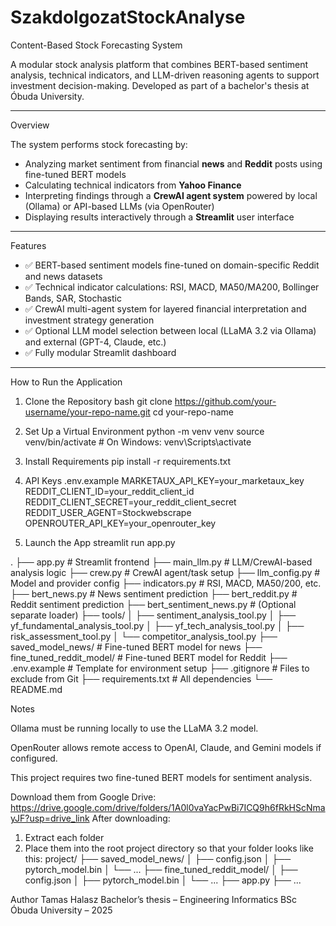 # SzakdolgozatStockAnalyse


Content-Based Stock Forecasting System

A modular stock analysis platform that combines BERT-based sentiment analysis, technical indicators, and LLM-driven reasoning agents to support investment decision-making. Developed as part of a bachelor's thesis at Óbuda University.

---

Overview

The system performs stock forecasting by:
- Analyzing market sentiment from financial **news** and **Reddit** posts using fine-tuned BERT models
- Calculating technical indicators from **Yahoo Finance**
- Interpreting findings through a **CrewAI agent system** powered by local (Ollama) or API-based LLMs (via OpenRouter)
- Displaying results interactively through a **Streamlit** user interface

---

Features

- ✅ BERT-based sentiment models fine-tuned on domain-specific Reddit and news datasets
- ✅ Technical indicator calculations: RSI, MACD, MA50/MA200, Bollinger Bands, SAR, Stochastic
- ✅ CrewAI multi-agent system for layered financial interpretation and investment strategy generation
- ✅ Optional LLM model selection between local (LLaMA 3.2 via Ollama) and external (GPT-4, Claude, etc.)
- ✅ Fully modular Streamlit dashboard

---

How to Run the Application

1. Clone the Repository
bash
git clone https://github.com/your-username/your-repo-name.git
cd your-repo-name

2. Set Up a Virtual Environment
python -m venv venv
source venv/bin/activate       # On Windows: venv\Scripts\activate

3. Install Requirements
pip install -r requirements.txt

4. API Keys
.env.example
MARKETAUX_API_KEY=your_marketaux_key
REDDIT_CLIENT_ID=your_reddit_client_id
REDDIT_CLIENT_SECRET=your_reddit_client_secret
REDDIT_USER_AGENT=Stockwebscrape
OPENROUTER_API_KEY=your_openrouter_key

5. Launch the App
streamlit run app.py

.
├── app.py                          # Streamlit frontend
├── main_llm.py                     # LLM/CrewAI-based analysis logic
├── crew.py                         # CrewAI agent/task setup
├── llm_config.py                   # Model and provider config
├── indicators.py                   # RSI, MACD, MA50/200, etc.
├── bert_news.py                    # News sentiment prediction
├── bert_reddit.py                  # Reddit sentiment prediction
├── bert_sentiment_news.py          # (Optional separate loader)
├── tools/
│   ├── sentiment_analysis_tool.py
│   ├── yf_fundamental_analysis_tool.py
│   ├── yf_tech_analysis_tool.py
│   ├── risk_assessment_tool.py
│   └── competitor_analysis_tool.py
├── saved_model_news/               # Fine-tuned BERT model for news
├── fine_tuned_reddit_model/        # Fine-tuned BERT model for Reddit
├── .env.example                    # Template for environment setup
├── .gitignore                      # Files to exclude from Git
├── requirements.txt                # All dependencies
└── README.md

Notes

Ollama must be running locally to use the LLaMA 3.2 model.

OpenRouter allows remote access to OpenAI, Claude, and Gemini models if configured.

This project requires two fine-tuned BERT models for sentiment analysis.

Download them from Google Drive:
https://drive.google.com/drive/folders/1A0l0vaYacPwBi7ICQ9h6fRkHScNmayJF?usp=drive_link
After downloading:

1. Extract each folder
2. Place them into the root project directory so that your folder looks like this:
project/
├── saved_model_news/
│ ├── config.json
│ ├── pytorch_model.bin
│ └── ...
├── fine_tuned_reddit_model/
│ ├── config.json
│ ├── pytorch_model.bin
│ └── ...
├── app.py
├── ...

Author
Tamas Halasz
Bachelor’s thesis – Engineering Informatics BSc
Óbuda University – 2025
